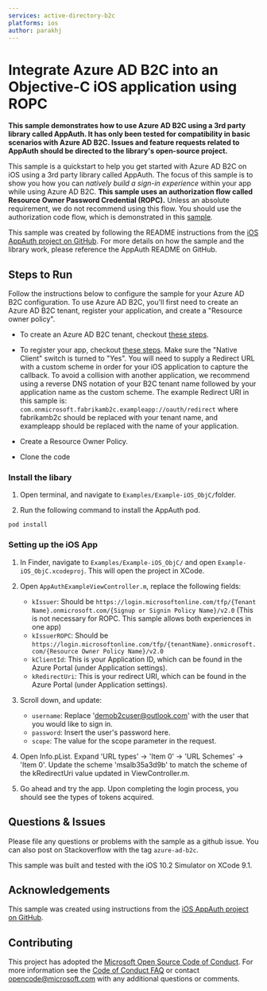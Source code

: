 ```yaml
---
services: active-directory-b2c
platforms: ios
author: parakhj
---
```


# Integrate Azure AD B2C into an Objective-C iOS application using ROPC

**This sample demonstrates how to use Azure AD B2C using a 3rd party library called AppAuth. It has only been tested for compatibility in basic scenarios with Azure AD B2C. Issues and feature requests related to AppAuth should be directed to the library's open-source project.**

This sample is a quickstart to help you get started with Azure AD B2C on iOS using a 3rd party library called AppAuth. The focus of this sample is to show you how you can *natively build a sign-in experience* within your app while using Azure AD B2C. **This sample uses an authorization flow called Resource Owner Password Credential (ROPC).** Unless an absolute requirement, we do not recommend using this flow. You should use the authorization code flow, which is demonstrated in this [sample](https://github.com/Azure-Samples/active-directory-b2c-ios-native-appauth).

This sample was created by following the README instructions from the [iOS AppAuth project on GitHub](https://github.com/openid/AppAuth-iOS). For more details on how the sample and the library work, please reference the AppAuth README on GitHub.

## Steps to Run

Follow the instructions below to configure the sample for your Azure AD B2C configuration. To use Azure AD B2C, you'll first need to create an Azure AD B2C tenant, register your application, and create a "Resource owner policy".

* To create an Azure AD B2C tenant, checkout [these steps](https://docs.microsoft.com/en-us/azure/active-directory-b2c/active-directory-b2c-get-started).

* To register your app, checkout [these steps](https://docs.microsoft.com/en-us/azure/active-directory-b2c/active-directory-b2c-app-registration).  Make sure the "Native Client" switch is turned to "Yes".  You will need to supply a Redirect URL with a custom scheme in order for your iOS application to capture the callback.  To avoid a collision with another application, we recommend using a reverse DNS notation of your B2C tenant name followed by your application name as the custom scheme.  The example Redirect URI in this sample is: `com.onmicrosoft.fabrikamb2c.exampleapp://oauth/redirect` where fabrikamb2c should be replaced with your tenant name, and exampleapp should be replaced with the name of your application.

* Create a Resource Owner Policy.

* Clone the code

### Install the libary

1. Open terminal, and navigate to `Examples/Example-iOS_ObjC/`folder.

2. Run the following command to install the AppAuth pod.

```
pod install
```

### Setting up the iOS App

1. In Finder, navigate to `Examples/Example-iOS_ObjC/` and open `Example-iOS_ObjC.xcodeproj`. This will open the project in XCode.

2. Open `AppAuthExampleViewController.m`, replace the following fields:

    * `kIssuer`: Should be `https://login.microsoftonline.com/tfp/{Tenant Name}.onmicrosoft.com/{Signup or Signin Policy Name}/v2.0` (This is not necessary for ROPC. This sample allows both experiences in one app)
    * `kIssuerROPC`: Should be `https://login.microsoftonline.com/tfp/{tenantName}.onmicrosoft.com/{Resource Owner Policy Name}/v2.0`
    * `kClientId`: This is your Application ID, which can be found in the Azure Portal (under Application settings).
    * `kRedirectUri`: This is your redirect URI, which can be found in the Azure Portal (under Application settings).

3. Scroll down, and update:
    * `username`: Replace 'demob2cuser@outlook.com' with the user that you would like to sign in.
    * `password`: Insert the user's password here.
    * `scope`: The value for the scope parameter in the request.

4. Open Info.pList.  Expand 'URL types' -> 'Item 0' -> 'URL Schemes' -> 'Item 0'.  Update the scheme 'msalb35a3d9b' to match the scheme of the kRedirectUri value updated in ViewController.m.

5. Go ahead and try the app. Upon completing the login process, you should see the types of tokens acquired.


## Questions & Issues

Please file any questions or problems with the sample as a github issue.  You can also post on Stackoverflow with the tag `azure-ad-b2c`.

This sample was built and tested with the iOS 10.2 Simulator on XCode 9.1.  

## Acknowledgements

This sample was created using instructions from the [iOS AppAuth project on GitHub](https://github.com/openid/AppAuth-iOS).

## Contributing

This project has adopted the [Microsoft Open Source Code of Conduct](https://opensource.microsoft.com/codeofconduct/). For more information see the [Code of Conduct FAQ](https://opensource.microsoft.com/codeofconduct/faq/) or contact [opencode@microsoft.com](mailto:opencode@microsoft.com) with any additional questions or comments.